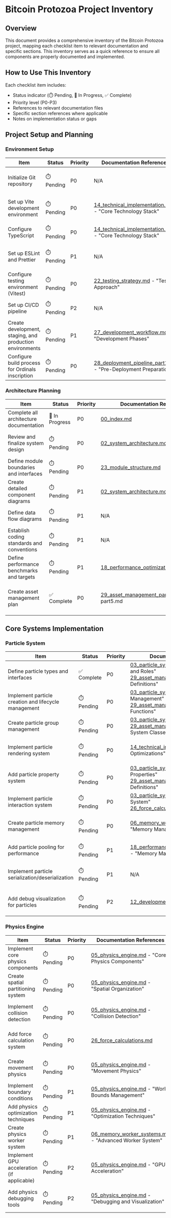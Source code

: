 # Bitcoin Protozoa Project Inventory

## Overview

This document provides a comprehensive inventory of the Bitcoin Protozoa project, mapping each checklist item to relevant documentation and specific sections. This inventory serves as a quick reference to ensure all components are properly documented and implemented.

## How to Use This Inventory

Each checklist item includes:
- Status indicator (⏱️ Pending, 🔄 In Progress, ✅ Complete)
- Priority level (P0-P3)
- References to relevant documentation files
- Specific section references where applicable
- Notes on implementation status or gaps

## Project Setup and Planning

### Environment Setup

| Item | Status | Priority | Documentation References | Notes |
|------|--------|----------|--------------------------|-------|
| Initialize Git repository | ⏱️ Pending | P0 | N/A | No specific documentation; standard Git setup |
| Set up Vite development environment | ⏱️ Pending | P0 | [14_technical_implementation.md](14_technical_implementation.md) - "Core Technology Stack" | Vite specified as development environment |
| Configure TypeScript | ⏱️ Pending | P0 | [14_technical_implementation.md](14_technical_implementation.md) - "Core Technology Stack" | TypeScript specified as language |
| Set up ESLint and Prettier | ⏱️ Pending | P1 | N/A | No specific documentation on code style tools |
| Configure testing environment (Vitest) | ⏱️ Pending | P0 | [22_testing_strategy.md](22_testing_strategy.md) - "Testing Approach" | Vitest specified for testing |
| Set up CI/CD pipeline | ⏱️ Pending | P2 | N/A | **GAP**: No CI/CD pipeline documentation |
| Create development, staging, and production environments | ⏱️ Pending | P1 | [27_development_workflow.md](27_development_workflow.md) - "Development Phases" | Environments mentioned but not detailed |
| Configure build process for Ordinals inscription | ⏱️ Pending | P0 | [28_deployment_pipeline_part1.md](28_deployment_pipeline_part1.md) - "Pre-Deployment Preparation" | Build process for inscription documented |

### Architecture Planning

| Item | Status | Priority | Documentation References | Notes |
|------|--------|----------|--------------------------|-------|
| Complete all architecture documentation | 🔄 In Progress | P0 | [00_index.md](00_index.md) | Architecture documentation in progress |
| Review and finalize system design | ⏱️ Pending | P0 | [02_system_architecture.md](02_system_architecture.md) | System architecture defined but needs review |
| Define module boundaries and interfaces | ⏱️ Pending | P0 | [23_module_structure.md](23_module_structure.md) | Module structure defined |
| Create detailed component diagrams | ⏱️ Pending | P1 | [02_system_architecture.md](02_system_architecture.md) | **GAP**: Lacks detailed component diagrams |
| Define data flow diagrams | ⏱️ Pending | P1 | N/A | **GAP**: No data flow diagrams documented |
| Establish coding standards and conventions | ⏱️ Pending | P1 | N/A | **GAP**: No coding standards documented |
| Define performance benchmarks and targets | ⏱️ Pending | P1 | [18_performance_optimization_strategies.md](18_performance_optimization_strategies.md) | Performance targets mentioned but not quantified |
| Create asset management plan | ✅ Complete | P0 | [29_asset_management_part1.md](29_asset_management_part1.md) through part5.md | Comprehensive asset management plan documented |

## Core Systems Implementation

### Particle System

| Item | Status | Priority | Documentation References | Notes |
|------|--------|----------|--------------------------|-------|
| Define particle types and interfaces | ✅ Complete | P0 | [03_particle_system.md](03_particle_system.md) - "Particle Types and Roles"<br>[29_asset_management_part1.md](29_asset_management_part1.md) - "Type Definitions" | Particle types and interfaces defined |
| Implement particle creation and lifecycle management | ⏱️ Pending | P0 | [03_particle_system.md](03_particle_system.md) - "Lifecycle Management"<br>[29_asset_management_part3.md](29_asset_management_part3.md) - "Factory Functions" | Particle creation functions defined |
| Create particle group management | ⏱️ Pending | P0 | [03_particle_system.md](03_particle_system.md)<br>[29_asset_management_part2.md](29_asset_management_part2.md) - "Particle System Classes" | Particle group management defined |
| Implement particle rendering system | ⏱️ Pending | P0 | [14_technical_implementation.md](14_technical_implementation.md) - "React Optimizations" | Three.js/React Three Fiber specified for rendering |
| Add particle property system | ⏱️ Pending | P0 | [03_particle_system.md](03_particle_system.md) - "Particle Properties"<br>[29_asset_management_part1.md](29_asset_management_part1.md) - "Type Definitions" | Particle properties defined |
| Implement particle interaction system | ⏱️ Pending | P0 | [03_particle_system.md](03_particle_system.md) - "Interaction System"<br>[26_force_calculations.md](26_force_calculations.md) | Particle interactions defined |
| Create particle memory management | ⏱️ Pending | P0 | [06_memory_worker_systems.md](06_memory_worker_systems.md) - "Memory Management System" | Memory management approach defined |
| Add particle pooling for performance | ⏱️ Pending | P1 | [18_performance_optimization_strategies.md](18_performance_optimization_strategies.md) - "Memory Management" | Object pooling mentioned |
| Implement particle serialization/deserialization | ⏱️ Pending | P1 | N/A | **GAP**: No serialization strategy documented |
| Add debug visualization for particles | ⏱️ Pending | P2 | [12_development_ui.md](12_development_ui.md) | Development UI includes visualization tools |

### Physics Engine

| Item | Status | Priority | Documentation References | Notes |
|------|--------|----------|--------------------------|-------|
| Implement core physics components | ⏱️ Pending | P0 | [05_physics_engine.md](05_physics_engine.md) - "Core Physics Components" | Physics components defined |
| Create spatial partitioning system | ⏱️ Pending | P0 | [05_physics_engine.md](05_physics_engine.md) - "Spatial Organization" | Spatial partitioning approach defined |
| Implement collision detection | ⏱️ Pending | P0 | [05_physics_engine.md](05_physics_engine.md) - "Collision Detection" | Collision detection approach defined |
| Add force calculation system | ⏱️ Pending | P0 | [26_force_calculations.md](26_force_calculations.md) | Detailed force calculations documented |
| Create movement physics | ⏱️ Pending | P0 | [05_physics_engine.md](05_physics_engine.md) - "Movement Physics" | Movement physics approach defined |
| Implement boundary conditions | ⏱️ Pending | P1 | [05_physics_engine.md](05_physics_engine.md) - "World Bounds Management" | Boundary conditions defined |
| Add physics optimization techniques | ⏱️ Pending | P1 | [05_physics_engine.md](05_physics_engine.md) - "Optimization Techniques" | Physics optimizations defined |
| Create physics worker system | ⏱️ Pending | P1 | [06_memory_worker_systems.md](06_memory_worker_systems.md) - "Advanced Worker System" | Worker system approach defined |
| Implement GPU acceleration (if applicable) | ⏱️ Pending | P2 | [05_physics_engine.md](05_physics_engine.md) - "GPU Acceleration" | GPU acceleration approach defined |
| Add physics debugging tools | ⏱️ Pending | P2 | [05_physics_engine.md](05_physics_engine.md) - "Debugging and Visualization" | Physics debugging approach defined |
